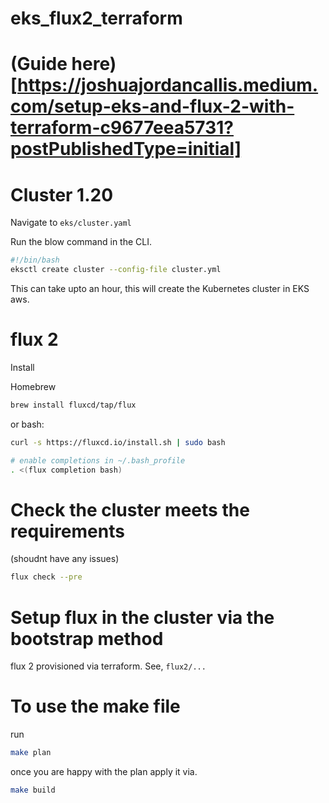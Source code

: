 # eks_flux2_terraform

# (Guide here)[https://joshuajordancallis.medium.com/setup-eks-and-flux-2-with-terraform-c9677eea5731?postPublishedType=initial]

# Cluster 1.20

Navigate to `eks/cluster.yaml`

Run the blow command in the CLI.
```bash
#!/bin/bash
eksctl create cluster --config-file cluster.yml
```

This can take upto an hour, this will create the Kubernetes cluster in EKS aws.


# flux 2

Install

Homebrew
```bash
brew install fluxcd/tap/flux
```

or bash:

```bash
curl -s https://fluxcd.io/install.sh | sudo bash

# enable completions in ~/.bash_profile
. <(flux completion bash)
```

# Check the cluster meets the requirements 
(shoudnt have any issues)
```bash
flux check --pre
```

# Setup flux in the cluster via the bootstrap method

flux 2 provisioned via terraform. See, `flux2/...` 

# To use the make file
run 
```bash
make plan
```
once you are happy with the plan apply it via.
```bash
make build
```


